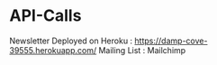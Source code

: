 # API-Calls
Newsletter Deployed on Heroku : 
https://damp-cove-39555.herokuapp.com/
Mailing List : Mailchimp
